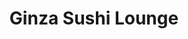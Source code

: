 ---
layout: place
title: "Ginza Sushi Lounge"
permalink: /new-york/staten-island/ginza-sushi-lounge.html
stateAbbr: NY
stateName: New York
cityName: Staten Island
seo:
  name: "Ginza Sushi Lounge"
  type: Restaurant
  links: null
description: "Ginza Sushi Lounge serves delicious sushi in Staten Island, New York. Try fresh Japanese dishes for a great dining experience. "
place_id: ChIJCba_6cJNwokRr7OlyUQACDw
photos:
  - name: >-
      places/ChIJCba_6cJNwokRr7OlyUQACDw/photos/AeeoHcLvIHTIuUM8E-5CSa749YKnDuapZyHPxVE3YjhY5vWbs0EcsWK3gqGNO3rDx_z_ApQ5dckWQMGQjd-nXliilbejHMbDz7KmR_F-Zby1X1ct8PK47oIEaa-VdlTaYxY9dtcoqml9HZSlJDAXMJZV3RIi7uiVIN4N2UTIVB3ArA7tApNka_yI7M0ojBydpQwExtW76tGzO9Iaa3nyMJcBP0NeJb1qZwwwF47OCqOGgqMoecuh_gkX1xsZVOiPLniLTDach3GWnnDBwzB8yC_6dPKQtCdmkSzDuBNv0JtwCI9jQpBYRntAlxVBmja81EB0_-Jst8OoPCbQF_YOwjMOPABHyuKC3KghW8oW-nzJhGpnCwbBMWgXePpbFglHu3A803WtEN-uAUJ2xHuV4NfZXn-cJL908RUOygLYbpQowvc_VAQ
    widthPx: 4800
    heightPx: 3600
    authorAttributions:
      - displayName: dan xing chen
        uri: https://maps.google.com/maps/contrib/111641800148219818666
        photoUri: >-
          https://lh3.googleusercontent.com/a-/ALV-UjV5wZlzEj96a4UyFzobQLAzV2rghkYvdY9BZGvRDE6WKd3aCZdA=s100-p-k-no-mo
    flagContentUri: >-
      https://www.google.com/local/imagery/report/?cb_client=maps_api_places.places_api&image_key=!1e10!2sCIHM0ogKEICAgIC964nf9gE&hl=en-US
    googleMapsUri: >-
      https://www.google.com/maps/place//data=!3m4!1e2!3m2!1sCIHM0ogKEICAgIC964nf9gE!2e10!4m2!3m1!1s0x89c24dc2e9bfb609:0x3c080044c9a5b3af
  - name: >-
      places/ChIJCba_6cJNwokRr7OlyUQACDw/photos/AeeoHcJpPtBMUdRaaN9nc2D2FlF1vZi1RlWFMOK9a08oqJilt1d7WphpN8oKEAPkMcovp9pMlKSmAtJttftvwnQGyhL6aOrlpyFwphV-NWc2UGMyUVkyFxx_P2KO8HE7mCQnQs4tBlq8XIbq2TMAkA4QfNqXtbjrKunw0oo_U1grk9mOwM1PPl2QbbkWCXx2xmP1E06ZArbzvK9eCHS0Or5CPGwqlQTOfLWXeZS9Naxr3SsOyGKednW_uhXY6gB-XmuVFkSeoqyObZNy7C48VwoPMlOvAL1U-BVibIqo8Huu2D90lP_f0LPfZRgg4xL4mZtkbeIkG8D7pnzAsXzarzz3Ug66bcFyBs5T3fQp9jCexFtc_uLlGHd4SNHhoEbOK34i3JBNL_3vAn4_iRUa3Mhf7aFCJEC6OdMFw8PkPWo-WrSmzw
    widthPx: 3024
    heightPx: 4032
    authorAttributions:
      - displayName: marwa odeh
        uri: https://maps.google.com/maps/contrib/102340743517164736950
        photoUri: >-
          https://lh3.googleusercontent.com/a/ACg8ocIqo-Ecc5TE-Kf3Nl0HN5ayLVCSAVywTa0xKRVjYt-9mL4jnw=s100-p-k-no-mo
    flagContentUri: >-
      https://www.google.com/local/imagery/report/?cb_client=maps_api_places.places_api&image_key=!1e10!2sCIHM0ogKEICAgID_5qWnaA&hl=en-US
    googleMapsUri: >-
      https://www.google.com/maps/place//data=!3m4!1e2!3m2!1sCIHM0ogKEICAgID_5qWnaA!2e10!4m2!3m1!1s0x89c24dc2e9bfb609:0x3c080044c9a5b3af
  - name: >-
      places/ChIJCba_6cJNwokRr7OlyUQACDw/photos/AeeoHcJ7z-gpkFEHqjjmj51S9HSjeMkxFE9Nebq08HMUhtuhHewPcFJ8xkc5hbRcGRCxkyEXGm_nBMcFsjTVMppFeZDQU11lMHhGSur5ts2swNfyZHHi3GgDdql81gpcbeZ1iWcoJJyi64ukNzHpxIFOe7P1T1o6iiNy6x6gVQl-Y1cgwXMzpGZ8EuCZx5shaBLC6-0y4Lj6qVb9ARNYRG468hO7qGGkN3sod3-cmLxPJDN7v-O0FBW55qRcu4pq6by8VQc1UDbLcNDxmcP-WXaf8gDxgDN-SW0E-5FP-circuuB1d76cGEQdfrU4nysQA9xj_srTM2UROFvU-zslMkaUCQcogPI4De0Ho2khUsEP-GQZIWsrpJ6uFkmD8FJBnoKlY-IWQUW6aXwjAUaU60ASB3lQLmntjz3x0dqw7q90XwdKKY
    widthPx: 4032
    heightPx: 3024
    authorAttributions:
      - displayName: Jiajia Liu
        uri: https://maps.google.com/maps/contrib/107584612323832504086
        photoUri: >-
          https://lh3.googleusercontent.com/a/ACg8ocL1t2LzLw6sgkdbsa2s-U-djGTSlTjnkHTErpQNN0x68KIjgA=s100-p-k-no-mo
    flagContentUri: >-
      https://www.google.com/local/imagery/report/?cb_client=maps_api_places.places_api&image_key=!1e10!2sCIHM0ogKEICAgIDVu8WQqgE&hl=en-US
    googleMapsUri: >-
      https://www.google.com/maps/place//data=!3m4!1e2!3m2!1sCIHM0ogKEICAgIDVu8WQqgE!2e10!4m2!3m1!1s0x89c24dc2e9bfb609:0x3c080044c9a5b3af
  - name: >-
      places/ChIJCba_6cJNwokRr7OlyUQACDw/photos/AeeoHcJudZ4zXd3R4ICY2Qhe-1oVVptv5pbkak7MacR2XnWjbTYnAEH7VGrPddpLCvmBOut-N8s6ECJCNfPBBqfQWDuRzna16LWCEzr2dkZY8hFFZ7Gmv1jgDnJMxOfIhRGiWMLAMP7I3URkHcOXONP1n3dDxhBqJPbnYWtf7RtG7KjzgG0rD5_UXPRctKQOv9kVZ4MwCkPtdpkxZ9QeDYaPxx9aKszPMEkUBewDdrWcP8MmALHvXXw7UCrP2j6zQLORNxlDSgVFwaYlB_aUiyycfAOOf959YMDA4LBc_-FZLQOTUBHgyCcHXcKpTz2ey_Lj9UfBgrWBdJTqtOxzyHpNrh0jpYAIZMmHTYmEvqCoJ5tSid3kV8-Q7TfSGU7b-2s2_mbBHBEKQua2PsPzpxycbJXg2RtBiSuMNwFiBB3dgT27u_tU
    widthPx: 3600
    heightPx: 4800
    authorAttributions:
      - displayName: Benson yang
        uri: https://maps.google.com/maps/contrib/111420178563686373632
        photoUri: >-
          https://lh3.googleusercontent.com/a-/ALV-UjXYJ9-KjSHnNgAgP2JqKxFa5PrV845q6SioNX9OiSkHYcCasq0y=s100-p-k-no-mo
    flagContentUri: >-
      https://www.google.com/local/imagery/report/?cb_client=maps_api_places.places_api&image_key=!1e10!2sCIHM0ogKEICAgIC966nWpgE&hl=en-US
    googleMapsUri: >-
      https://www.google.com/maps/place//data=!3m4!1e2!3m2!1sCIHM0ogKEICAgIC966nWpgE!2e10!4m2!3m1!1s0x89c24dc2e9bfb609:0x3c080044c9a5b3af
  - name: >-
      places/ChIJCba_6cJNwokRr7OlyUQACDw/photos/AeeoHcJ2SoT0B7giCHDL5Aqb__X0r7_U9ankoCzznnCILRfQFhDwVMHI4_M-fPEVZt0uxoKZlmx1KQxdxvgORzqre1yBcidzaNbQjfg9LXGVg3wM0lEBwB6LLITw6xJgdUTGLZc1AC7Y5EcFX5yiF6my995lHflivJoc6oT7H-zwRTunZJJP4O4JKK-HYK8a6LwI1V7tK15ezQLm5sZ4rOMiSs4zVGWkDZoNzmB0itOjsEVDNdJEn3jZaClz0nhvpenEMNlzVYVt14RMJPbmnX7Z6rHlU5KVMdkmPx9f7UmYgZ9MdOLqwZokah2WgKqn6eKVfOl_9JUsqUpkvmwxdQ1Ry5B_x3_mdk_VZGLgJi1zhAsKcIsBVLAaWWbeSAbeTtW6x9D67Lyo8h_ZWaMx9Q2m2N9BXQehRM_c4EU83ZOnjpHSew
    widthPx: 1440
    heightPx: 1080
    authorAttributions:
      - displayName: Karen Choo
        uri: https://maps.google.com/maps/contrib/112226226643278002143
        photoUri: >-
          https://lh3.googleusercontent.com/a/ACg8ocK2nHMMmAxXeu_8vEbW0E4X6c88UpsMBS8meF56l1W8suDSvw=s100-p-k-no-mo
    flagContentUri: >-
      https://www.google.com/local/imagery/report/?cb_client=maps_api_places.places_api&image_key=!1e10!2sCIHM0ogKEICAgIC9w-m6FA&hl=en-US
    googleMapsUri: >-
      https://www.google.com/maps/place//data=!3m4!1e2!3m2!1sCIHM0ogKEICAgIC9w-m6FA!2e10!4m2!3m1!1s0x89c24dc2e9bfb609:0x3c080044c9a5b3af
  - name: >-
      places/ChIJCba_6cJNwokRr7OlyUQACDw/photos/AeeoHcITKIspyI-1wwtMsGbV5svsUUP41EZ371BSf2dckmrdtuBFWttCLP88kvs3cWtRAbj1Uge5bTr4aUvYyQf9A-s5WxatAFNJ_CWFUpm-pOHM0Z8sIsFW1N7mwXxVzxL2ATZDoPpinbbtpZFAFkNVTTzo-dZ7g7CwJOrAExc4xoB8YlzEIWXB_874XCgopsfjh85xYFE0Mq5dkzp72B1t9Cb76njYHgVUzWFgQWTlwnz4VKRi9cR8dz5VmGOI1X_fM33YRtxoR6Dm0JKTTzCdc4lggkRh7Sh9pRfcygw2118XWaYqHR2furRGCasxRBjuN_Yw9UbD-jPEJiXVhJndUoW07DYLAElXUUA-EOEs8BbCQv-Cy6bvxaueEFGAgi4J07Xd3Oe595VmOWVjtGtouKhKgfAUIHabtAmB2QNiRDlCLA
    widthPx: 3000
    heightPx: 4000
    authorAttributions:
      - displayName: lucy lu
        uri: https://maps.google.com/maps/contrib/108387543839910148326
        photoUri: >-
          https://lh3.googleusercontent.com/a/ACg8ocLJaQlYZFPQh_S0DZxHxLKd8U_97-yE6pz1PHmyQdNYI2k48A=s100-p-k-no-mo
    flagContentUri: >-
      https://www.google.com/local/imagery/report/?cb_client=maps_api_places.places_api&image_key=!1e10!2sCIHM0ogKEICAgID7xv6AVg&hl=en-US
    googleMapsUri: >-
      https://www.google.com/maps/place//data=!3m4!1e2!3m2!1sCIHM0ogKEICAgID7xv6AVg!2e10!4m2!3m1!1s0x89c24dc2e9bfb609:0x3c080044c9a5b3af
  - name: >-
      places/ChIJCba_6cJNwokRr7OlyUQACDw/photos/AeeoHcJvPEzAOjQKLzE85dBuTo1lhLw7pk-Z0gcWAsuzqD_oM4P6v1G-YdfC7lQG6qEzqUnS3O-IUTZKoKPo9WZYWZ1WvAo0IYoproN1G2ZIV0ZJ-mIq9e-AqqN6AdtZZMHQ9_E3m3h2zr2_42LlMdyGT1cK0Dng7jeRgp9U4vxCrHz5wSd_XXKJAiZ-EiTkinMASPFFnoy5LVIjlXpd7scQg2NthofN184Rr-LGEDxhZp8UTKVplaQIlAjrbG3NfzZPDU0o0vMc6VIh-CEP9Cpm5_7rz92Ls-HpzZhuWWCXlLitK22sdiR-lCCTljh7ANmOMnI8ebZ9a3Wir8sZVo8AgKoC4TAvM0oeXFxH0AxA-VhQNCPU_w3gWREE1233LpWtHMnDh72yUz3DX-wER3_D5A7QuqQqhYBbvW4x4d8qgkwQ87Jd
    widthPx: 4032
    heightPx: 3024
    authorAttributions:
      - displayName: Lynn L
        uri: https://maps.google.com/maps/contrib/112716003602337038984
        photoUri: >-
          https://lh3.googleusercontent.com/a-/ALV-UjV8_SKb-PgRkXOR0kelAkcwsHr6VHWSoxqWuLTXmDGtCbmBU4sF=s100-p-k-no-mo
    flagContentUri: >-
      https://www.google.com/local/imagery/report/?cb_client=maps_api_places.places_api&image_key=!1e10!2sCIHM0ogKEICAgIDZ2MPSugE&hl=en-US
    googleMapsUri: >-
      https://www.google.com/maps/place//data=!3m4!1e2!3m2!1sCIHM0ogKEICAgIDZ2MPSugE!2e10!4m2!3m1!1s0x89c24dc2e9bfb609:0x3c080044c9a5b3af
  - name: >-
      places/ChIJCba_6cJNwokRr7OlyUQACDw/photos/AeeoHcLOVGF1tsWbbOKiZy0eiXDelJ5NmYnmphPQathCbcaug1WpukZZgldUBQ9h69pjynBHdU4vBqfIJoSXi8u07W9P_U9vT8r19DOASPdr4xKt_9dm5LT2Faczx0DVV0XJXIZx876P_eWO_dICl7s_hxVt7EniNDUcJo3GU0_x49Fpz7OtkMG6io3D69apXmcTHQmM2OBRFYSPU0gUWLGlFxm9mrKiDV9yntvBLBeI147ioQYknk70qKw4Dybi-1Q893x0NuRmrp2Efnqad9aDcoYmCpbsk-VKoDPIvhyBRSG8G8WARE_0O1CheQpoNqzE3SNZA9EohCn87HhzBoaYym20YCWXQtepewkWkvNUAnptov7RTz32m-pQv_dFLa3eBlUDfVEJJzs5bPaA7vUbJwdJ5coomGr0QKqr4-sKrjwq-2E
    widthPx: 3000
    heightPx: 4000
    authorAttributions:
      - displayName: lucy lu
        uri: https://maps.google.com/maps/contrib/108387543839910148326
        photoUri: >-
          https://lh3.googleusercontent.com/a/ACg8ocLJaQlYZFPQh_S0DZxHxLKd8U_97-yE6pz1PHmyQdNYI2k48A=s100-p-k-no-mo
    flagContentUri: >-
      https://www.google.com/local/imagery/report/?cb_client=maps_api_places.places_api&image_key=!1e10!2sCIHM0ogKEICAgID7xv64xgE&hl=en-US
    googleMapsUri: >-
      https://www.google.com/maps/place//data=!3m4!1e2!3m2!1sCIHM0ogKEICAgID7xv64xgE!2e10!4m2!3m1!1s0x89c24dc2e9bfb609:0x3c080044c9a5b3af
  - name: >-
      places/ChIJCba_6cJNwokRr7OlyUQACDw/photos/AeeoHcJbu0M4Zsquvh2Y4jKoHciVOtwwiClthu-tMJ4lTDQwP73kS5U9Bnfj8yjQiAaHz8N51DtcWvfUd_-LFft3yRc0dCEOlFWi7DoNM8sMXia3y4_sY2UuUJgEzQVvxSXjfO7H75mhddhDjODkH-KcgjBIjbtJmcYVBswTwCmbJeAVrQg2-sM9d3FYQeE_0WNC4a0h4RXrakdkArhyU813Pofn56-d3qxaz1GEsl-ADFQhp_JXT566ziJwqQBGmNkveGP06IV-XDtJvf5Q-2CQmazZEj70qZ-jlUPvf8chra64hIRYgPi_NSTBfukK6B66P3VZbsJs-qQLnsMauDDsfHLuBRb6cZbpNPxYKYFxCClyIyt-vL2VreAFikGtKXPGi-VihkgvLgr_1x-yKR3OF38GcuU_NQWcCPBwPmD92ypjoWj5
    widthPx: 1440
    heightPx: 1080
    authorAttributions:
      - displayName: Karen Choo
        uri: https://maps.google.com/maps/contrib/112226226643278002143
        photoUri: >-
          https://lh3.googleusercontent.com/a/ACg8ocK2nHMMmAxXeu_8vEbW0E4X6c88UpsMBS8meF56l1W8suDSvw=s100-p-k-no-mo
    flagContentUri: >-
      https://www.google.com/local/imagery/report/?cb_client=maps_api_places.places_api&image_key=!1e10!2sCIHM0ogKEICAgIC9w-m6lAE&hl=en-US
    googleMapsUri: >-
      https://www.google.com/maps/place//data=!3m4!1e2!3m2!1sCIHM0ogKEICAgIC9w-m6lAE!2e10!4m2!3m1!1s0x89c24dc2e9bfb609:0x3c080044c9a5b3af
  - name: >-
      places/ChIJCba_6cJNwokRr7OlyUQACDw/photos/AeeoHcJn0xQB7KNWeozZ_Ntabavdp337E1AIlWNY-hepUGozwu4HoS_hp8QB6SsHGP9zwcadmzwOQ_riutbWtS5jxMmf74NeMC-RzwCPsFJJSN8ETWQeKotS41msTaA1-XFykAg5c3Z5Ifq9oL7Xr0haQ05KasPI82lFmd0XpmN9AUfuQY6Dixg9dMCSqyMqSsa0IC2-Gdex9CA2MFyN91vHY2gxin45yRfx8e05pOpY8rUI_eHny_9MxHa0P-ZQFAbFsWOAgOXrvYVSfSEC5AiXSl7Ht4w4CLN1-3EoTkyMl_y30qQWOAVVxzhFEJYBQe7N4bANzoaxRFlanPMriEWU9MYRd8diKGYV_9fJs8IHpsjgvsegPOYV1jKZtHsV-DUljS0pmoRYFBCp4TZC5T6PX0aTeCW8O2xPLGQ5SFwQIoaHHPKp
    widthPx: 4032
    heightPx: 3024
    authorAttributions:
      - displayName: Lynn L
        uri: https://maps.google.com/maps/contrib/112716003602337038984
        photoUri: >-
          https://lh3.googleusercontent.com/a-/ALV-UjV8_SKb-PgRkXOR0kelAkcwsHr6VHWSoxqWuLTXmDGtCbmBU4sF=s100-p-k-no-mo
    flagContentUri: >-
      https://www.google.com/local/imagery/report/?cb_client=maps_api_places.places_api&image_key=!1e10!2sCIHM0ogKEICAgICZzvvqlAE&hl=en-US
    googleMapsUri: >-
      https://www.google.com/maps/place//data=!3m4!1e2!3m2!1sCIHM0ogKEICAgICZzvvqlAE!2e10!4m2!3m1!1s0x89c24dc2e9bfb609:0x3c080044c9a5b3af
address: '10 Akron St #9, Staten Island, NY 10314, USA'
street: '10 Akron St #9'
city: Staten Island
state: NY
zip: '10314'
country: USA
neighborhood: Bulls Head
latitude: '40.611935'
longitude: '-74.158632'
accessibility_options:
  wheelchairAccessibleEntrance: true
  wheelchairAccessibleRestroom: true
  wheelchairAccessibleSeating: true
business_status: OPERATIONAL
name: Ginza Sushi Lounge
google_maps_links:
  directionsUri: >-
    https://www.google.com/maps/dir//''/data=!4m7!4m6!1m1!4e2!1m2!1m1!1s0x89c24dc2e9bfb609:0x3c080044c9a5b3af!3e0
  placeUri: https://maps.google.com/?cid=4325707737530217391
  writeAReviewUri: >-
    https://www.google.com/maps/place//data=!4m3!3m2!1s0x89c24dc2e9bfb609:0x3c080044c9a5b3af!12e1
  reviewsUri: >-
    https://www.google.com/maps/place//data=!4m4!3m3!1s0x89c24dc2e9bfb609:0x3c080044c9a5b3af!9m1!1b1
  photosUri: >-
    https://www.google.com/maps/place//data=!4m3!3m2!1s0x89c24dc2e9bfb609:0x3c080044c9a5b3af!10e5
primary_type: Sushi Restaurant
opening_hours:
  regular: null
  current: null
secondary_opening_hours:
  regular:
    weekdayDescriptions: null
    type: null
  current:
    weekdayDescriptions: null
    type: null
phone: null
price_level: null
price_range: null
rating: null
rating_count: 0
website: null
reviews: null
parking_options: null
payment_options: null
allow_dogs: null
curbside_pickup: null
delivery: null
dine_in: null
good_for_children: null
good_for_groups: null
good_for_sports: null
live_music: null
menu_for_children: null
outdoor_seating: null
reservable: null
restroom: null
serves_beer: null
serves_breakfast: null
serves_brunch: null
serves_cocktails: null
serves_coffee: null
serves_dinner: null
serves_dessert: null
serves_lunch: null
serves_vegetarian_food: null
serves_wine: null
takeout: null
update_category: essentials
summary: null

---